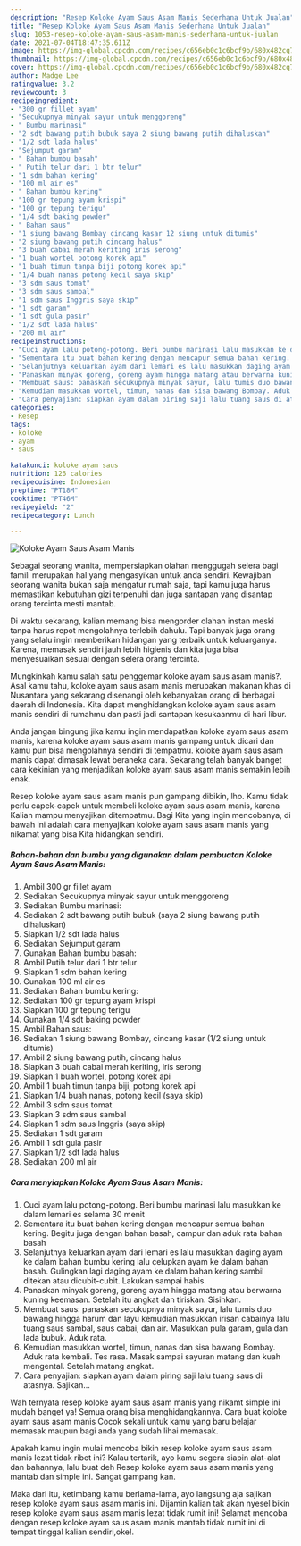 ```yaml
---
description: "Resep Koloke Ayam Saus Asam Manis Sederhana Untuk Jualan"
title: "Resep Koloke Ayam Saus Asam Manis Sederhana Untuk Jualan"
slug: 1053-resep-koloke-ayam-saus-asam-manis-sederhana-untuk-jualan
date: 2021-07-04T18:47:35.611Z
image: https://img-global.cpcdn.com/recipes/c656eb0c1c6bcf9b/680x482cq70/koloke-ayam-saus-asam-manis-foto-resep-utama.jpg
thumbnail: https://img-global.cpcdn.com/recipes/c656eb0c1c6bcf9b/680x482cq70/koloke-ayam-saus-asam-manis-foto-resep-utama.jpg
cover: https://img-global.cpcdn.com/recipes/c656eb0c1c6bcf9b/680x482cq70/koloke-ayam-saus-asam-manis-foto-resep-utama.jpg
author: Madge Lee
ratingvalue: 3.2
reviewcount: 3
recipeingredient:
- "300 gr fillet ayam"
- "Secukupnya minyak sayur untuk menggoreng"
- " Bumbu marinasi"
- "2 sdt bawang putih bubuk saya 2 siung bawang putih dihaluskan"
- "1/2 sdt lada halus"
- "Sejumput garam"
- " Bahan bumbu basah"
- " Putih telur dari 1 btr telur"
- "1 sdm bahan kering"
- "100 ml air es"
- " Bahan bumbu kering"
- "100 gr tepung ayam krispi"
- "100 gr tepung terigu"
- "1/4 sdt baking powder"
- " Bahan saus"
- "1 siung bawang Bombay cincang kasar 12 siung untuk ditumis"
- "2 siung bawang putih cincang halus"
- "3 buah cabai merah keriting iris serong"
- "1 buah wortel potong korek api"
- "1 buah timun tanpa biji potong korek api"
- "1/4 buah nanas potong kecil saya skip"
- "3 sdm saus tomat"
- "3 sdm saus sambal"
- "1 sdm saus Inggris saya skip"
- "1 sdt garam"
- "1 sdt gula pasir"
- "1/2 sdt lada halus"
- "200 ml air"
recipeinstructions:
- "Cuci ayam lalu potong-potong. Beri bumbu marinasi lalu masukkan ke dalam lemari es selama 30 menit"
- "Sementara itu buat bahan kering dengan mencapur semua bahan kering. Begitu juga dengan bahan basah, campur dan aduk rata bahan basah"
- "Selanjutnya keluarkan ayam dari lemari es lalu masukkan daging ayam ke dalam bahan bumbu kering lalu celupkan ayam ke dalam bahan basah. Gulingkan lagi daging ayam ke dalam bahan kering sambil ditekan atau dicubit-cubit. Lakukan sampai habis."
- "Panaskan minyak goreng, goreng ayam hingga matang atau berwarna kuning keemasan. Setelah itu angkat dan tiriskan. Sisihkan."
- "Membuat saus: panaskan secukupnya minyak sayur, lalu tumis duo bawang hingga harum dan layu kemudian masukkan irisan cabainya lalu tuang saus sambal, saus cabai, dan air. Masukkan pula garam, gula dan lada bubuk. Aduk rata."
- "Kemudian masukkan wortel, timun, nanas dan sisa bawang Bombay. Aduk rata kembali. Tes rasa. Masak sampai sayuran matang dan kuah mengental. Setelah matang angkat."
- "Cara penyajian: siapkan ayam dalam piring saji lalu tuang saus di atasnya. Sajikan..."
categories:
- Resep
tags:
- koloke
- ayam
- saus

katakunci: koloke ayam saus 
nutrition: 126 calories
recipecuisine: Indonesian
preptime: "PT18M"
cooktime: "PT46M"
recipeyield: "2"
recipecategory: Lunch

---
```



![Koloke Ayam Saus Asam Manis](https://img-global.cpcdn.com/recipes/c656eb0c1c6bcf9b/680x482cq70/koloke-ayam-saus-asam-manis-foto-resep-utama.jpg)

Sebagai seorang wanita, mempersiapkan olahan menggugah selera bagi famili merupakan hal yang mengasyikan untuk anda sendiri. Kewajiban seorang  wanita bukan saja mengatur rumah saja, tapi kamu juga harus memastikan kebutuhan gizi terpenuhi dan juga santapan yang disantap orang tercinta mesti mantab.

Di waktu  sekarang, kalian memang bisa mengorder olahan instan meski tanpa harus repot mengolahnya terlebih dahulu. Tapi banyak juga orang yang selalu ingin memberikan hidangan yang terbaik untuk keluarganya. Karena, memasak sendiri jauh lebih higienis dan kita juga bisa menyesuaikan sesuai dengan selera orang tercinta. 



Mungkinkah kamu salah satu penggemar koloke ayam saus asam manis?. Asal kamu tahu, koloke ayam saus asam manis merupakan makanan khas di Nusantara yang sekarang disenangi oleh kebanyakan orang di berbagai daerah di Indonesia. Kita dapat menghidangkan koloke ayam saus asam manis sendiri di rumahmu dan pasti jadi santapan kesukaanmu di hari libur.

Anda jangan bingung jika kamu ingin mendapatkan koloke ayam saus asam manis, karena koloke ayam saus asam manis gampang untuk dicari dan kamu pun bisa mengolahnya sendiri di tempatmu. koloke ayam saus asam manis dapat dimasak lewat beraneka cara. Sekarang telah banyak banget cara kekinian yang menjadikan koloke ayam saus asam manis semakin lebih enak.

Resep koloke ayam saus asam manis pun gampang dibikin, lho. Kamu tidak perlu capek-capek untuk membeli koloke ayam saus asam manis, karena Kalian mampu menyajikan ditempatmu. Bagi Kita yang ingin mencobanya, di bawah ini adalah cara menyajikan koloke ayam saus asam manis yang nikamat yang bisa Kita hidangkan sendiri.

<!--inarticleads1-->

##### Bahan-bahan dan bumbu yang digunakan dalam pembuatan Koloke Ayam Saus Asam Manis:

1. Ambil 300 gr fillet ayam
1. Sediakan Secukupnya minyak sayur untuk menggoreng
1. Sediakan  Bumbu marinasi:
1. Sediakan 2 sdt bawang putih bubuk (saya 2 siung bawang putih dihaluskan)
1. Siapkan 1/2 sdt lada halus
1. Sediakan Sejumput garam
1. Gunakan  Bahan bumbu basah:
1. Ambil  Putih telur dari 1 btr telur
1. Siapkan 1 sdm bahan kering
1. Gunakan 100 ml air es
1. Sediakan  Bahan bumbu kering:
1. Sediakan 100 gr tepung ayam krispi
1. Siapkan 100 gr tepung terigu
1. Gunakan 1/4 sdt baking powder
1. Ambil  Bahan saus:
1. Sediakan 1 siung bawang Bombay, cincang kasar (1/2 siung untuk ditumis)
1. Ambil 2 siung bawang putih, cincang halus
1. Siapkan 3 buah cabai merah keriting, iris serong
1. Siapkan 1 buah wortel, potong korek api
1. Ambil 1 buah timun tanpa biji, potong korek api
1. Siapkan 1/4 buah nanas, potong kecil (saya skip)
1. Ambil 3 sdm saus tomat
1. Siapkan 3 sdm saus sambal
1. Siapkan 1 sdm saus Inggris (saya skip)
1. Sediakan 1 sdt garam
1. Ambil 1 sdt gula pasir
1. Siapkan 1/2 sdt lada halus
1. Sediakan 200 ml air




<!--inarticleads2-->

##### Cara menyiapkan Koloke Ayam Saus Asam Manis:

1. Cuci ayam lalu potong-potong. Beri bumbu marinasi lalu masukkan ke dalam lemari es selama 30 menit
1. Sementara itu buat bahan kering dengan mencapur semua bahan kering. Begitu juga dengan bahan basah, campur dan aduk rata bahan basah
1. Selanjutnya keluarkan ayam dari lemari es lalu masukkan daging ayam ke dalam bahan bumbu kering lalu celupkan ayam ke dalam bahan basah. Gulingkan lagi daging ayam ke dalam bahan kering sambil ditekan atau dicubit-cubit. Lakukan sampai habis.
1. Panaskan minyak goreng, goreng ayam hingga matang atau berwarna kuning keemasan. Setelah itu angkat dan tiriskan. Sisihkan.
1. Membuat saus: panaskan secukupnya minyak sayur, lalu tumis duo bawang hingga harum dan layu kemudian masukkan irisan cabainya lalu tuang saus sambal, saus cabai, dan air. Masukkan pula garam, gula dan lada bubuk. Aduk rata.
1. Kemudian masukkan wortel, timun, nanas dan sisa bawang Bombay. Aduk rata kembali. Tes rasa. Masak sampai sayuran matang dan kuah mengental. Setelah matang angkat.
1. Cara penyajian: siapkan ayam dalam piring saji lalu tuang saus di atasnya. Sajikan...




Wah ternyata resep koloke ayam saus asam manis yang nikamt simple ini mudah banget ya! Semua orang bisa menghidangkannya. Cara buat koloke ayam saus asam manis Cocok sekali untuk kamu yang baru belajar memasak maupun bagi anda yang sudah lihai memasak.

Apakah kamu ingin mulai mencoba bikin resep koloke ayam saus asam manis lezat tidak ribet ini? Kalau tertarik, ayo kamu segera siapin alat-alat dan bahannya, lalu buat deh Resep koloke ayam saus asam manis yang mantab dan simple ini. Sangat gampang kan. 

Maka dari itu, ketimbang kamu berlama-lama, ayo langsung aja sajikan resep koloke ayam saus asam manis ini. Dijamin kalian tak akan nyesel bikin resep koloke ayam saus asam manis lezat tidak rumit ini! Selamat mencoba dengan resep koloke ayam saus asam manis mantab tidak rumit ini di tempat tinggal kalian sendiri,oke!.

